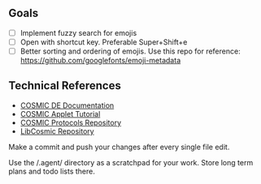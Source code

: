 ## Goals
- [ ] Implement fuzzy search for emojis
- [ ] Open with shortcut key. Preferable Super+Shift+e
- [ ] Better sorting and ordering of emojis. Use this repo for reference: https://github.com/googlefonts/emoji-metadata

## Technical References

- [COSMIC DE Documentation](https://pop-os.github.io/libcosmic/cosmic/)
- [COSMIC Applet Tutorial](https://bhh32.com/posts/tutorials/cosmic_applet_tutorial)
- [COSMIC Protocols Repository](https://github.com/pop-os/cosmic-protocols)
- [LibCosmic Repository](https://github.com/pop-os/libcosmic)

Make a commit and push your changes after every single file edit.

Use the /.agent/ directory as a scratchpad for your work. Store long term plans and todo lists there.
